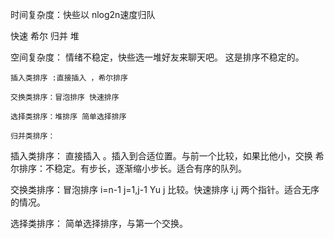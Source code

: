 

时间复杂度：快些以 nlog2n速度归队

快速 希尔 归并 堆

空间复杂度：
    情绪不稳定，快些选一堆好友来聊天吧。 这是排序不稳定的。

    插入类排序 :直接插入 ，希尔排序

    交换类排序：冒泡排序 快速排序

    选择类排序：堆排序 简单选择排序

    归并类排序：


插入类排序： 直接插入 。插入到合适位置。与前一个比较，如果比他小，交换 
希尔排序：不稳定。有步长，逐渐缩小步长。适合有序的队列。

交换类排序：冒泡排序 i=n-1 j=1,j-1 Yu j 比较。快速排序 i,j 两个指针。适合无序的情况。

选择类排序： 简单选择排序，与第一个交换。